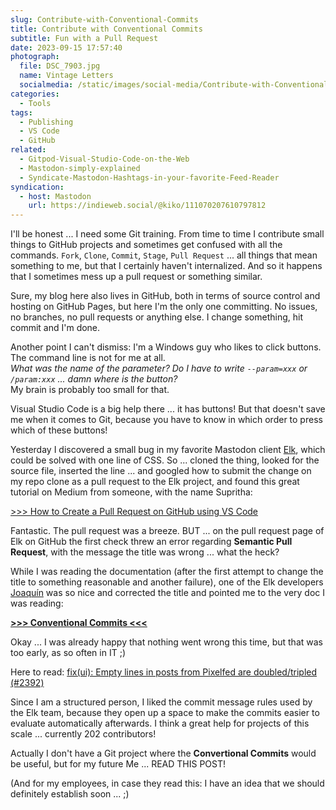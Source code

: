 ```yaml
---
slug: Contribute-with-Conventional-Commits
title: Contribute with Conventional Commits
subtitle: Fun with a Pull Request
date: 2023-09-15 17:57:40
photograph:
  file: DSC_7903.jpg
  name: Vintage Letters
  socialmedia: /static/images/social-media/Contribute-with-Conventional-Commits.jpg
categories:
  - Tools
tags:
  - Publishing
  - VS Code
  - GitHub
related:
  - Gitpod-Visual-Studio-Code-on-the-Web
  - Mastodon-simply-explained
  - Syndicate-Mastodon-Hashtags-in-your-favorite-Feed-Reader
syndication:
  - host: Mastodon
    url: https://indieweb.social/@kiko/111070207610797812
---
```


I'll be honest ... I need some Git training. From time to time I contribute small things to GitHub projects and sometimes get confused with all the commands. ``Fork``, ``Clone``, ``Commit``, ``Stage``, ``Pull Request`` ... all things that mean something to me, but that I certainly haven't internalized. And so it happens that I sometimes mess up a pull request or something similar.

Sure, my blog here also lives in GitHub, both in terms of source control and hosting on GitHub Pages, but here I'm the only one committing. No issues, no branches, no pull requests or anything else. I change something, hit commit and I'm done.

Another point I can't dismiss: I'm a Windows guy who likes to click buttons. The command line is not for me at all.  
*What was the name of the parameter? Do I have to write ``--param=xxx`` or ``/param:xxx`` ... damn where is the button?*  
My brain is probably too small for that.

Visual Studio Code is a big help there ... it has buttons! But that doesn't save me when it comes to Git, because you have to know in which order to press which of these buttons!

<!-- more -->

Yesterday I discovered a small bug in my favorite Mastodon client [Elk](https://elk.zone), which could be solved with one line of CSS. So ... cloned the thing, looked for the source file, inserted the line ... and googled how to submit the change on my repo clone as a pull request to the Elk project, and found this great tutorial on Medium from someone, with the name Supritha:

[>>> How to Create a Pull Request on GitHub using VS Code](https://levelup.gitconnected.com/how-to-create-a-pull-request-on-github-using-vs-code-f03db28308c4)

Fantastic. The pull request was a breeze. BUT ... on the pull request page of Elk on GitHub the first check threw an error regarding **Semantic Pull Request**, with the message the title was wrong ... what the heck?

While I was reading the documentation (after the first attempt to change the title to something reasonable and another failure), one of the Elk developers [Joaquín](https://github.com/userquin) was so nice and corrected the title and pointed me to the very doc I was reading:

**[>>> Conventional Commits <<<](https://www.conventionalcommits.org/en/v1.0.0/#summary)**

Okay ... I was already happy that nothing went wrong this time, but that was too early, as so often in IT ;)

Here to read: [fix(ui): Empty lines in posts from Pixelfed are doubled/tripled (#2392)](https://github.com/elk-zone/elk/pull/2394)

Since I am a structured person, I liked the commit message rules used by the Elk team, because they open up a space to make the commits easier to evaluate automatically afterwards. I think a great help for projects of this scale ... currently 202 contributors!

Actually I don't have a Git project where the **Convertional Commits** would be useful, but for my future Me ... READ THIS POST!

(And for my employees, in case they read this: I have an idea that we should definitely establish soon ... ;)

